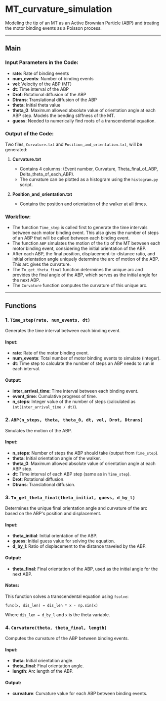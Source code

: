 # MT_curvature_simulation

Modeling the tip of an MT as an Active Brownian Particle (ABP) and treating the motor binding events as a Poisson process.

---

## Main

### Input Parameters in the Code:
- **rate**: Rate of binding events
- **num_events**: Number of binding events
- **vel**: Velocity of the ABP (MT)
- **dt**: Time interval of the ABP
- **Drot**: Rotational diffusion of the ABP
- **Dtrans**: Translational diffusion of the ABP
- **theta**: Initial theta value
- **theta_0**: Maximum allowed absolute value of orientation angle at each ABP step. Models the bending stiffness of the MT.
- **guess**: Needed to numerically find roots of a transcendental equation.

### Output of the Code:
Two files, `Curvature.txt` and `Position_and_orientation.txt`, will be generated:

1. **Curvature.txt**
   - Contains 4 columns: (Event number, Curvature, Theta_final_of_ABP, Delta_theta_of_each_ABP).
   - The curvature can be plotted as a histogram using the `histogram.py` script.

2. **Position_and_orientation.txt**
   - Contains the position and orientation of the walker at all times.

### Workflow:
- The function `Time_step` is called first to generate the time intervals between each motor binding event. This also gives the number of steps of an ABP that will be called between each binding event.
- The function `ABP` simulates the motion of the tip of the MT between each motor binding event, considering the initial orientation of the ABP.
- After each ABP, the final position, displacement-to-distance ratio, and initial orientation angle uniquely determine the arc of motion of the ABP. This arc gives the curvature.
- The `To_get_theta_final` function determines the unique arc and provides the final angle of the ABP, which serves as the initial angle for the next ABP.
- The `Curvature` function computes the curvature of this unique arc.

---

## Functions

### 1. `Time_step(rate, num_events, dt)`
Generates the time interval between each binding event.

#### Input:
- **rate**: Rate of the motor binding event.
- **num_events**: Total number of motor binding events to simulate (integer).
- **dt**: Time step to calculate the number of steps an ABP needs to run in each interval.

#### Output:
- **inter_arrival_time**: Time interval between each binding event.
- **event_time**: Cumulative progress of time.
- **n_steps**: Integer value of the number of steps (calculated as `int(inter_arrival_time / dt)`).

### 2. `ABP(n_steps, theta, theta_0, dt, vel, Drot, Dtrans)`
Simulates the motion of the ABP.

#### Input:
- **n_steps**: Number of steps the ABP should take (output from `Time_step`).
- **theta**: Initial orientation angle of the walker.
- **theta_0**: Maximum allowed absolute value of orientation angle at each ABP step.
- **dt**: Time interval of each ABP step (same as in `Time_step`).
- **Drot**: Rotational diffusion.
- **Dtrans**: Translational diffusion.

### 3. `To_get_theta_final(theta_initial, guess, d_by_l)`
Determines the unique final orientation angle and curvature of the arc based on the ABP's position and displacement.

#### Input:
- **theta_initial**: Initial orientation of the ABP.
- **guess**: Initial guess value for solving the equation.
- **d_by_l**: Ratio of displacement to the distance traveled by the ABP.

#### Output:
- **theta_final**: Final orientation of the ABP, used as the initial angle for the next ABP.

#### Notes:
This function solves a transcendental equation using `fsolve`:
```
func(x, dis_len) = dis_len * x - np.sin(x)
```
Where `dis_len = d_by_l` and `x` is the theta variable.

### 4. `Curvature(theta, theta_final, length)`
Computes the curvature of the ABP between binding events.

#### Input:
- **theta**: Initial orientation angle.
- **theta_final**: Final orientation angle.
- **length**: Arc length of the ABP.

#### Output:
- **curvature**: Curvature value for each ABP between binding events.
